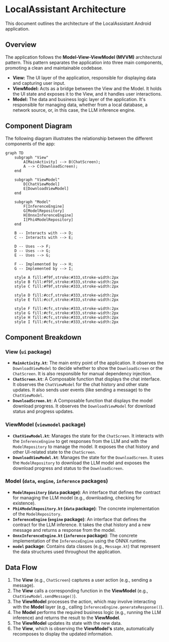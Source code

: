 # LocalAssistant Architecture

This document outlines the architecture of the LocalAssistant Android application.

## Overview

The application follows the **Model-View-ViewModel (MVVM)** architectural pattern. This pattern separates the application into three main components, promoting a clean and maintainable codebase.

*   **View:** The UI layer of the application, responsible for displaying data and capturing user input.
*   **ViewModel:** Acts as a bridge between the View and the Model. It holds the UI state and exposes it to the View, and it handles user interactions.
*   **Model:** The data and business logic layer of the application. It's responsible for managing data, whether from a local database, a network source, or, in this case, the LLM inference engine.

## Component Diagram

The following diagram illustrates the relationship between the different components of the app:

```mermaid
graph TD
    subgraph "View"
        A[MainActivity] --> B(ChatScreen);
        A --> C(DownloadScreen);
    end

    subgraph "ViewModel"
        D[ChatViewModel]
        E[DownloadViewModel]
    end

    subgraph "Model"
        F[InferenceEngine]
        G[ModelRepository]
        H[OnnxInferenceEngine]
        I[Phi4ModelRepository]
    end

    B -- Interacts with --> D;
    C -- Interacts with --> E;

    D -- Uses --> F;
    D -- Uses --> G;
    E -- Uses --> G;

    F -- Implemented by --> H;
    G -- Implemented by --> I;

    style A fill:#f9f,stroke:#333,stroke-width:2px
    style B fill:#f9f,stroke:#333,stroke-width:2px
    style C fill:#f9f,stroke:#333,stroke-width:2px

    style D fill:#ccf,stroke:#333,stroke-width:2px
    style E fill:#ccf,stroke:#333,stroke-width:2px

    style F fill:#cfc,stroke:#333,stroke-width:2px
    style G fill:#cfc,stroke:#333,stroke-width:2px
    style H fill:#cfc,stroke:#333,stroke-width:2px
    style I fill:#cfc,stroke:#333,stroke-width:2px
```

## Component Breakdown

### View (`ui` package)

*   **`MainActivity.kt`**: The main entry point of the application. It observes the `DownloadViewModel` to decide whether to show the `DownloadScreen` or the `ChatScreen`. It is also responsible for manual dependency injection.
*   **`ChatScreen.kt`**: A Composable function that displays the chat interface. It observes the `ChatViewModel` for the chat history and other state updates. It also sends user events (like sending a message) to the `ChatViewModel`.
*   **`DownloadScreen.kt`**: A Composable function that displays the model download progress. It observes the `DownloadViewModel` for download status and progress updates.

### ViewModel (`viewmodel` package)

*   **`ChatViewModel.kt`**: Manages the state for the `ChatScreen`. It interacts with the `InferenceEngine` to get responses from the LLM and with the `ModelRepository` to manage the model. It exposes the chat history and other UI-related state to the `ChatScreen`.
*   **`DownloadViewModel.kt`**: Manages the state for the `DownloadScreen`. It uses the `ModelRepository` to download the LLM model and exposes the download progress and status to the `DownloadScreen`.

### Model (`data`, `engine`, `inference` packages)

*   **`ModelRepository` (`data` package)**: An interface that defines the contract for managing the LLM model (e.g., downloading, checking for existence).
*   **`Phi4ModelRepository.kt` (`data` package)**: The concrete implementation of the `ModelRepository`.
*   **`InferenceEngine` (`engine` package)**: An interface that defines the contract for the LLM inference. It takes the chat history and a new message and returns a response from the model.
*   **`OnnxInferenceEngine.kt` (`inference` package)**: The concrete implementation of the `InferenceEngine` using the ONNX runtime.
*   **`model` package**: Contains data classes (e.g., `Message.kt`) that represent the data structures used throughout the application.

## Data Flow

1.  The **View** (e.g., `ChatScreen`) captures a user action (e.g., sending a message).
2.  The **View** calls a corresponding function in the **ViewModel** (e.g., `ChatViewModel.sendMessage()`).
3.  The **ViewModel** processes the action, which may involve interacting with the **Model** layer (e.g., calling `InferenceEngine.generateResponse()`).
4.  The **Model** performs the required business logic (e.g., running the LLM inference) and returns the result to the **ViewModel**.
5.  The **ViewModel** updates its state with the new data.
6.  The **View**, which is observing the **ViewModel's** state, automatically recomposes to display the updated information.
